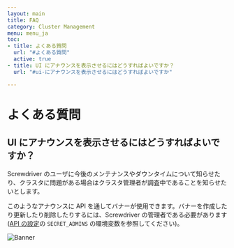 ```yaml
---
layout: main
title: FAQ
category: Cluster Management
menu: menu_ja
toc:
- title: よくある質問
  url: "#よくある質問"
  active: true
- title: UI にアナウンスを表示させるにはどうすればよいですか？
  url: "#ui-にアナウンスを表示させるにはどうすればよいですか"

---
```


# よくある質問

## UI にアナウンスを表示させるにはどうすればよいですか？

Screwdriver のユーザに今後のメンテナンスやダウンタイムについて知らせたり、クラスタに問題がある場合はクラスタ管理者が調査中であることを知らせたいとします。

このようなアナウンスに API を通してバナーが使用できます。バナーを作成したり更新したり削除したりするには、Screwdriver の管理者である必要があります([API の設定](./configure-api)の `SECRET_ADMINS` の環境変数を参照してください)。

![Banner](../../cluster-management/assets/banners.png)
